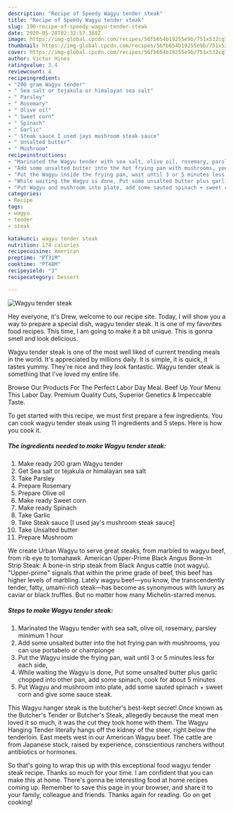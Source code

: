 ```yaml
---
description: "Recipe of Speedy Wagyu tender steak"
title: "Recipe of Speedy Wagyu tender steak"
slug: 190-recipe-of-speedy-wagyu-tender-steak
date: 2020-05-28T02:32:57.388Z
image: https://img-global.cpcdn.com/recipes/56fb654b19255e9b/751x532cq70/wagyu-tender-steak-recipe-main-photo.jpg
thumbnail: https://img-global.cpcdn.com/recipes/56fb654b19255e9b/751x532cq70/wagyu-tender-steak-recipe-main-photo.jpg
cover: https://img-global.cpcdn.com/recipes/56fb654b19255e9b/751x532cq70/wagyu-tender-steak-recipe-main-photo.jpg
author: Victor Hines
ratingvalue: 3.4
reviewcount: 4
recipeingredient:
- "200 gram Wagyu tender"
- " Sea salt or tejakula or himalayan sea salt"
- " Parsley"
- " Rosemary"
- " Olive oil"
- " Sweet corn"
- " Spinach"
- " Garlic"
- " Steak sauce I used jays mushroom steak sauce"
- " Unsalted butter"
- " Mushroom"
recipeinstructions:
- "Marinated the Wagyu tender with sea salt, olive oil, rosemary, parsley minimum 1 hour"
- "Add some unsalted butter into the hot frying pan with mushrooms, you can use portabelo or championge"
- "Put the Wagyu inside the frying pan, wait until 3 or 5 minutes less for each side,"
- "While waiting the Wagyu is done, Put some unsalted butter plus garlic chopped into other pan, add some spinach, cook for about 5 minutes"
- "Put Wagyu and mushroom into plate, add some sauted spinach + sweet corn and give some sauce steak."
categories:
- Recipe
tags:
- wagyu
- tender
- steak

katakunci: wagyu tender steak 
nutrition: 174 calories
recipecuisine: American
preptime: "PT31M"
cooktime: "PT48M"
recipeyield: "3"
recipecategory: Dessert

---
```



![Wagyu tender steak](https://img-global.cpcdn.com/recipes/56fb654b19255e9b/751x532cq70/wagyu-tender-steak-recipe-main-photo.jpg)

Hey everyone, it's Drew, welcome to our recipe site. Today, I will show you a way to prepare a special dish, wagyu tender steak. It is one of my favorites food recipes. This time, I am going to make it a bit unique. This is gonna smell and look delicious.

Wagyu tender steak is one of the most well liked of current trending meals in the world. It's appreciated by millions daily. It is simple, it is quick, it tastes yummy. They're nice and they look fantastic. Wagyu tender steak is something that I've loved my entire life.

Browse Our Products For The Perfect Labor Day Meal. Beef Up Your Menu This Labor Day. Premium Quality Cuts, Superior Genetics &amp; Impeccable Taste.


To get started with this recipe, we must first prepare a few ingredients. You can cook wagyu tender steak using 11 ingredients and 5 steps. Here is how you cook it.

<!--inarticleads1-->

##### The ingredients needed to make Wagyu tender steak:

1. Make ready 200 gram Wagyu tender
1. Get  Sea salt or tejakula or himalayan sea salt
1. Take  Parsley
1. Prepare  Rosemary
1. Prepare  Olive oil
1. Make ready  Sweet corn
1. Make ready  Spinach
1. Take  Garlic
1. Take  Steak sauce [I used jay&#39;s mushroom steak sauce]
1. Take  Unsalted butter
1. Prepare  Mushroom


We create Urban Wagyu to serve great steaks, from marbled to wagyu beef, from rib eye to tomahawk. American Upper-Prime Black Angus Bone-In Strip Steak: A bone-in strip steak from Black Angus cattle (not wagyu). &#34;Upper-prime&#34; signals that within the prime grade of beef, this beef has higher levels of marbling. Lately wagyu beef—you know, the transcendently tender, fatty, umami-rich steak—has become as synonymous with luxury as caviar or black truffles. But no matter how many Michelin-starred menus. 

<!--inarticleads2-->

##### Steps to make Wagyu tender steak:

1. Marinated the Wagyu tender with sea salt, olive oil, rosemary, parsley minimum 1 hour
1. Add some unsalted butter into the hot frying pan with mushrooms, you can use portabelo or championge
1. Put the Wagyu inside the frying pan, wait until 3 or 5 minutes less for each side,
1. While waiting the Wagyu is done, Put some unsalted butter plus garlic chopped into other pan, add some spinach, cook for about 5 minutes
1. Put Wagyu and mushroom into plate, add some sauted spinach + sweet corn and give some sauce steak.


This Wagyu hanger steak is the butcher&#39;s best-kept secret! Once known as the Butcher&#39;s Tender or Butcher&#39;s Steak, allegedly because the meat men loved it so much, it was the cut they took home with them. The Wagyu Hanging Tender literally hangs off the kidney of the steer, right below the tenderloin. East meets west in our American Wagyu beef. The cattle are from Japanese stock, raised by experience, conscientious ranchers without antibiotics or hormones. 

So that's going to wrap this up with this exceptional food wagyu tender steak recipe. Thanks so much for your time. I am confident that you can make this at home. There's gonna be interesting food at home recipes coming up. Remember to save this page in your browser, and share it to your family, colleague and friends. Thanks again for reading. Go on get cooking!
